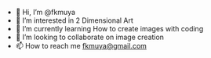 - 👋 Hi, I’m @fkmuya
- 👀 I’m interested in 2 Dimensional Art
- 🌱 I’m currently learning How to create images with coding
- 💞️ I’m looking to collaborate on image creation
- 📫 How to reach me fkmuya@gmail.com

<!---
fkmuya/fkmuya is a ✨ special ✨ repository because its `README.md` (this file) appears on your GitHub profile.
You can click the Preview link to take a look at your changes.
--->
